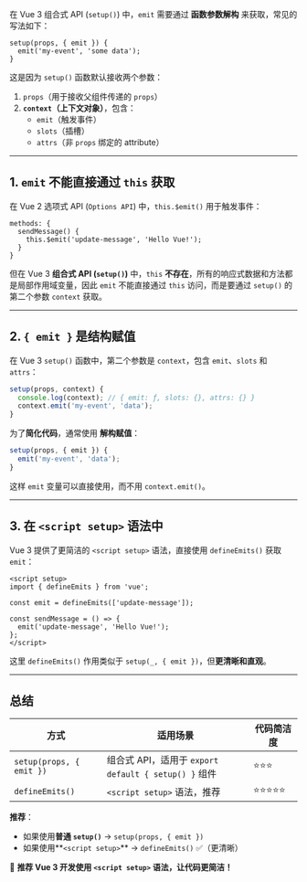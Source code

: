 在 Vue 3 组合式 API (`setup()`) 中，`emit` 需要通过 **函数参数解构** 来获取，常见的写法如下：

```vue
setup(props, { emit }) { 
  emit('my-event', 'some data'); 
}
```

这是因为 `setup()` 函数默认接收两个参数：

1. `props`（用于接收父组件传递的 `props`）
2. **`context`（上下文对象）**，包含：
    - `emit`（触发事件）
    - `slots`（插槽）
    - `attrs`（非 `props` 绑定的 attribute）

---

## **1. `emit` 不能直接通过 `this` 获取**

在 Vue 2 选项式 API (`Options API`) 中，`this.$emit()` 用于触发事件：

```vue
methods: {
  sendMessage() {
    this.$emit('update-message', 'Hello Vue!');
  }
}
```

但在 Vue 3 **组合式 API (`setup()`)** 中，`this` **不存在**，所有的响应式数据和方法都是局部作用域变量，因此 `emit` 不能直接通过 `this` 访问，而是要通过 `setup()` 的第二个参数 `context` 获取。

---

## **2. `{ emit }` 是结构赋值**

在 Vue 3 `setup()` 函数中，第二个参数是 `context`，包含 `emit`、`slots` 和 `attrs`：

```js
setup(props, context) {
  console.log(context); // { emit: ƒ, slots: {}, attrs: {} }
  context.emit('my-event', 'data');
}
```

为了**简化代码**，通常使用 **解构赋值**：

```js
setup(props, { emit }) {
  emit('my-event', 'data'); 
}
```

这样 `emit` 变量可以直接使用，而不用 `context.emit()`。

---

## **3. 在 `<script setup>` 语法中**

Vue 3 提供了更简洁的 `<script setup>` 语法，直接使用 `defineEmits()` 获取 `emit`：

```vue
<script setup>
import { defineEmits } from 'vue';

const emit = defineEmits(['update-message']);

const sendMessage = () => {
  emit('update-message', 'Hello Vue!');
};
</script>
```

这里 `defineEmits()` 作用类似于 `setup(_, { emit })`，但**更清晰和直观**。

---

## **总结**

|方式|适用场景|代码简洁度|
|---|---|---|
|`setup(props, { emit })`|组合式 API，适用于 `export default { setup() }` 组件|⭐⭐⭐|
|`defineEmits()`|`<script setup>` 语法，推荐|⭐⭐⭐⭐⭐|

**推荐**：

- 如果使用**普通 `setup()`** → `setup(props, { emit })`
- 如果使用**`<script setup>`** → `defineEmits()` ✅（更清晰）

🚀 **推荐 Vue 3 开发使用 `<script setup>` 语法，让代码更简洁！**